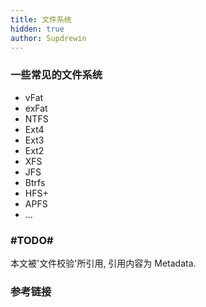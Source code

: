 ```yaml
---
title: 文件系统
hidden: true
author: Supdrewin
---
```


### 一些常见的文件系统

- vFat
- exFat
- NTFS
- Ext4
- Ext3
- Ext2
- XFS
- JFS
- Btrfs
- HFS+
- APFS
- ...

### #TODO#

本文被'文件校验'所引用, 引用内容为 Metadata.

### 参考链接